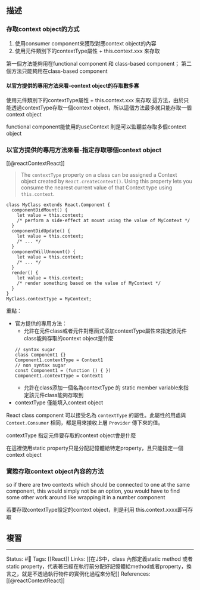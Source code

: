 ## 描述


### 存取context object的方式
1.  使用consumer component來獲取對應context object的內容
2. 使用元件類別下的contextType屬性 + this.context.xxx 來存取

第一個方法能夠用在functional component 和 class-based component；
第二個方法只能夠用在class-based component

#### 以官方提供的專用方法來看-context object的存取數多寡


使用元件類別下的contextType屬性 + this.context.xxx 來存取 這方法，由於只能透過contextType存取一個context object，所以這個方法最多就只能存取一個context object

functional component能使用的useContext 則是可以監聽並存取多個context object

### 以官方提供的專用方法來看-指定存取哪個context object
[[@reactContextReact]]
> The `contextType` property on a class can be assigned a Context object created by `React.createContext()`. Using this property lets you consume the nearest current value of that Context type using `this.context`.


```
class MyClass extends React.Component {
  componentDidMount() {
    let value = this.context;
    /* perform a side-effect at mount using the value of MyContext */
  }
  componentDidUpdate() {
    let value = this.context;
    /* ... */
  }
  componentWillUnmount() {
    let value = this.context;
    /* ... */
  }
  render() {
    let value = this.context;
    /* render something based on the value of MyContext */
  }
}
MyClass.contextType = MyContext;
```

重點：
- 官方提供的專用方法：
	- 允許在元件class或者元件對應函式添加contextType屬性來指定該元件class能夠存取的context object是什麼
	```
	// syntax sugar
	class Component1 {}
	Component1.contextType = Context1
	// non syntax sugar
	const Component1 = (function () { })
	Component1.contextType = Context1
	```
	- 允許在class添加一個名為contextType 的 static member variable來指定該元件class能夠存取到
- contextType 僅能填入context object


React class component 可以接受名為 `contextType` 的屬性。此屬性的用處與 `Context.Consumer` 相同，都是用來接收上層 `Provider` 傳下來的值。

  

  



  

  

contextType 指定元件要存取的context object會是什麼

  

在這裡使用static property只是分配記憶體給特定property，且只能指定一個context object


### 實際存取context object內容的方法

so if there are two contexts which should be connected to one at the same component, this would simply not be an option, you would have to find some other work around like wrapping it in a number component

若要存取contextType設定的context object，則是利用
this.context.xxxx即可存取



## 複習


---
Status: #🌱 
Tags:
[[React]]
Links:
[[在JS中，class 內部定義static method 或者 static property，代表著已經在執行前分配好記憶體給method或者property，換言之，就是不透過執行物件的實例化過程來分配]]
References:
[[@reactContextReact]]